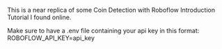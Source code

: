 This is a near replica of some Coin Detection with Roboflow Introduction Tutorial I found online.

Make sure to have a .env file containing your api key in this format:
ROBOFLOW_API_KEY=api_key